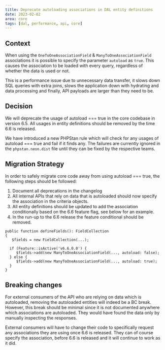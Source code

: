 ```yaml
---
title: Deprecate autoloading associations in DAL entity definitions
date: 2023-02-02
area: core
tags: [dal, performance, api, core]
---
```


## Context

When using the `OneToOneAssociationField` & `ManyToOneAssociationField` associations it is possible to specify the parameter `autoload` as `true`. This causes the association to be loaded with every query, regardless of whether the data is used or not.

This is a performance issue due to unnecessary data transfer, it slows down SQL queries with extra joins, slows the application down with hydrating and data processing and finally, API payloads are larger than they need to be.

## Decision

We will deprecate the usage of autoload === true in the core codebase in version 6.5. All usages in entity definitions should be removed by the time 6.6 is released.

We have introduced a new PHPStan rule which will check for any usages of autoload === true and fail if it finds any. The failures are currently ignored in the `phpstan.neon.dist` file until they can be fixed by the respective teams.

## Migration Strategy

In order to safely migrate core code away from using autoload === true, the following steps should be followed:

1. Document all deprecations in the changelog
2. All internal APIs that rely on data that is autoloaded should now specify the association in the criteria objects.
3. All entity definitions should be updated to add the association conditionally based on the 6.6 feature flag, see below for an example.
4. In the run-up to the 6.6 release the feature conditional should be removed.
```
public function defineFields(): FieldCollection
{
   $fields = new FieldCollection(...);

  if (Feature::isActive('v6.6.0.0') {
     $fields->add(new ManyToOneAssociationField(..., autoload: false);
  } else {
     $fields->add(new ManyToOneAssociationField(..., autoload: true);
  }
}
```

## Breaking changes

For external consumers of the API who are relying on data which is autoloaded, removing the autoloaded entities will indeed be a BC break. However, this break should be minimal since it is not documented anywhere which associations are autoloaded. They would have found the data only by manually inspecting the responses.

External consumers will have to change their code to specifically request any associations they are using once 6.6 is released. They can of course specify the association, before 6.6 is released and it will continue to work as it did.
